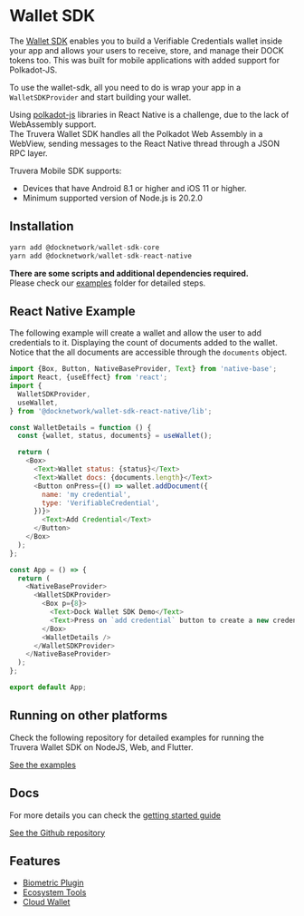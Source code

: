 # Wallet SDK

The [Wallet SDK](https://github.com/docknetwork/react-native-sdk) enables you to build a Verifiable Credentials wallet inside your app and allows your users to receive, store, and manage their DOCK tokens too. This was built for mobile applications with added support for Polkadot-JS.

To use the wallet-sdk, all you need to do is wrap your app in a `WalletSDKProvider` and start building your wallet.

Using [polkadot-js](https://polkadot.js.org/) libraries in React Native is a challenge, due to the lack of WebAssembly support.\
The Truvera Wallet SDK handles all the Polkadot Web Assembly in a WebView, sending messages to the React Native thread through a JSON RPC layer.

Truvera Mobile SDK supports:

* Devices that have Android 8.1 or higher and iOS 11 or higher.
* Minimum supported version of Node.js is 20.2.0

## Installation

```js
yarn add @docknetwork/wallet-sdk-core
yarn add @docknetwork/wallet-sdk-react-native

```

**There are some scripts and additional dependencies required.**\
Please check our [examples](../../examples/) folder for detailed steps.

## React Native Example

The following example will create a wallet and allow the user to add credentials to it. Displaying the count of documents added to the wallet.\
Notice that the all documents are accessible through the `documents` object.

```js
import {Box, Button, NativeBaseProvider, Text} from 'native-base';
import React, {useEffect} from 'react';
import {
  WalletSDKProvider,
  useWallet,
} from '@docknetwork/wallet-sdk-react-native/lib';

const WalletDetails = function () {
  const {wallet, status, documents} = useWallet();

  return (
    <Box>
      <Text>Wallet status: {status}</Text>
      <Text>Wallet docs: {documents.length}</Text>
      <Button onPress={() => wallet.addDocument({
        name: 'my credential',
        type: 'VerifiableCredential',
      })}>
        <Text>Add Credential</Text>
      </Button>
    </Box>
  );
};

const App = () => {
  return (
    <NativeBaseProvider>
      <WalletSDKProvider>
        <Box p={8}>
          <Text>Dock Wallet SDK Demo</Text>
          <Text>Press on `add credential` button to create a new credential</Text>
        </Box>
        <WalletDetails />
      </WalletSDKProvider>
    </NativeBaseProvider>
  );
};

export default App;

```

## Running on other platforms

Check the following repository for detailed examples for running the Truvera Wallet SDK on NodeJS, Web, and Flutter.

[See the examples](https://github.com/docknetwork/react-native-sdk/tree/master/examples)

## Docs

For more details you can check the [getting started guide](https://github.com/docknetwork/react-native-sdk/blob/master/docs/getting-started.md)

[See the Github repository](https://docknetwork.github.io/react-native-sdk/)

## Features

* [Biometric Plugin](https://github.com/docknetwork/react-native-sdk/blob/master/docs/biometric-plugin.md)
* [Ecosystem Tools](https://github.com/docknetwork/react-native-sdk/blob/master/docs/ecosystem-tools.md)
* [Cloud Wallet](https://github.com/docknetwork/react-native-sdk/blob/master/docs/cloud-wallet.md)
